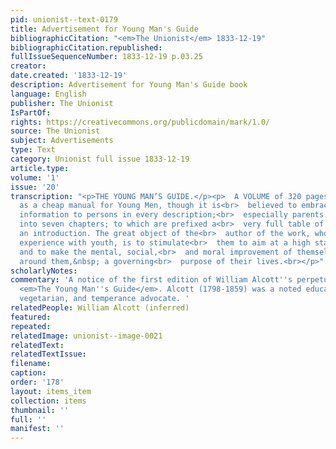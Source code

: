 ```yaml
---
pid: unionist--text-0179
title: Advertisement for Young Man's Guide
bibliographicCitation: "<em>The Unionist</em> 1833-12-19"
bibliographicCitation.republished: 
fullIssueSequenceNumber: 1833-12-19 p.03.25
creator: 
date.created: '1833-12-19'
description: Advertisement for Young Man's Guide book
language: English
publisher: The Unionist
IsPartOf: 
rights: https://creativecommons.org/publicdomain/mark/1.0/
source: The Unionist
subject: Advertisements
type: Text
category: Unionist full issue 1833-12-19
article.type: 
volume: '1'
issue: '20'
transcription: "<p>THE YOUNG MAN’S GUIDE.</p><p>  A VOLUME of 320 pages, designed
  as a cheap manual for Young Men, though it is<br>  believed to embrace much useful
  information to persons in every description;<br>  especially parents. It is divided
  into seven chapters; to which are prefixed a<br>  very full table of contents and
  an introduction. The great object of the<br>  author of the work, who has had much
  experience with youth, is to stimulate<br>  them to aim at a high standard of character,
  and to make the mental, social,<br>  and moral improvement of themselves and those
  around them,&nbsp; a governing<br>  purpose of their lives.<br></p>"
scholarlyNotes: 
commentary: 'A notice of the first edition of William Alcott''s perpetual best-seller,
  <em>The Young Man''s Guide</em>. Alcott (1798-1859) was a noted education reformer,
  vegetarian, and temperance advocate. '
relatedPeople: William Alcott (inferred)
featured: 
repeated: 
relatedImage: unionist--image-0021
relatedText: 
relatedTextIssue: 
filename: 
caption: 
order: '178'
layout: items_item
collection: items
thumbnail: ''
full: ''
manifest: ''
---
```

